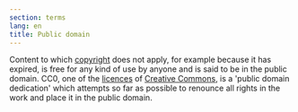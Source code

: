 ```yaml
---
section: terms
lang: en
title: Public domain
---
```


Content to which [copyright](../copyright/) does not apply, for example because it has expired, is free for any kind of use by anyone and is said to be in the public domain. CC0, one of the [licences](../licence/) of [Creative Commons](../creative-commons/), is a 'public domain dedication' which attempts so far as possible to renounce all rights in the work and place it in the public domain.
